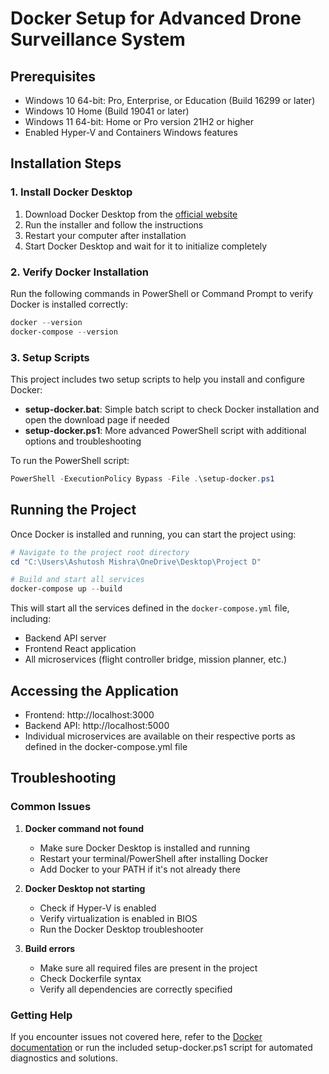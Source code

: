 # Docker Setup for Advanced Drone Surveillance System

## Prerequisites

- Windows 10 64-bit: Pro, Enterprise, or Education (Build 16299 or later)
- Windows 10 Home (Build 19041 or later)
- Windows 11 64-bit: Home or Pro version 21H2 or higher
- Enabled Hyper-V and Containers Windows features

## Installation Steps

### 1. Install Docker Desktop

1. Download Docker Desktop from the [official website](https://www.docker.com/products/docker-desktop/)
2. Run the installer and follow the instructions
3. Restart your computer after installation
4. Start Docker Desktop and wait for it to initialize completely

### 2. Verify Docker Installation

Run the following commands in PowerShell or Command Prompt to verify Docker is installed correctly:

```powershell
docker --version
docker-compose --version
```

### 3. Setup Scripts

This project includes two setup scripts to help you install and configure Docker:

- **setup-docker.bat**: Simple batch script to check Docker installation and open the download page if needed
- **setup-docker.ps1**: More advanced PowerShell script with additional options and troubleshooting

To run the PowerShell script:

```powershell
PowerShell -ExecutionPolicy Bypass -File .\setup-docker.ps1
```

## Running the Project

Once Docker is installed and running, you can start the project using:

```powershell
# Navigate to the project root directory
cd "C:\Users\Ashutosh Mishra\OneDrive\Desktop\Project D"

# Build and start all services
docker-compose up --build
```

This will start all the services defined in the `docker-compose.yml` file, including:

- Backend API server
- Frontend React application
- All microservices (flight controller bridge, mission planner, etc.)

## Accessing the Application

- Frontend: http://localhost:3000
- Backend API: http://localhost:5000
- Individual microservices are available on their respective ports as defined in the docker-compose.yml file

## Troubleshooting

### Common Issues

1. **Docker command not found**
   - Make sure Docker Desktop is installed and running
   - Restart your terminal/PowerShell after installing Docker
   - Add Docker to your PATH if it's not already there

2. **Docker Desktop not starting**
   - Check if Hyper-V is enabled
   - Verify virtualization is enabled in BIOS
   - Run the Docker Desktop troubleshooter

3. **Build errors**
   - Make sure all required files are present in the project
   - Check Dockerfile syntax
   - Verify all dependencies are correctly specified

### Getting Help

If you encounter issues not covered here, refer to the [Docker documentation](https://docs.docker.com/) or run the included setup-docker.ps1 script for automated diagnostics and solutions.